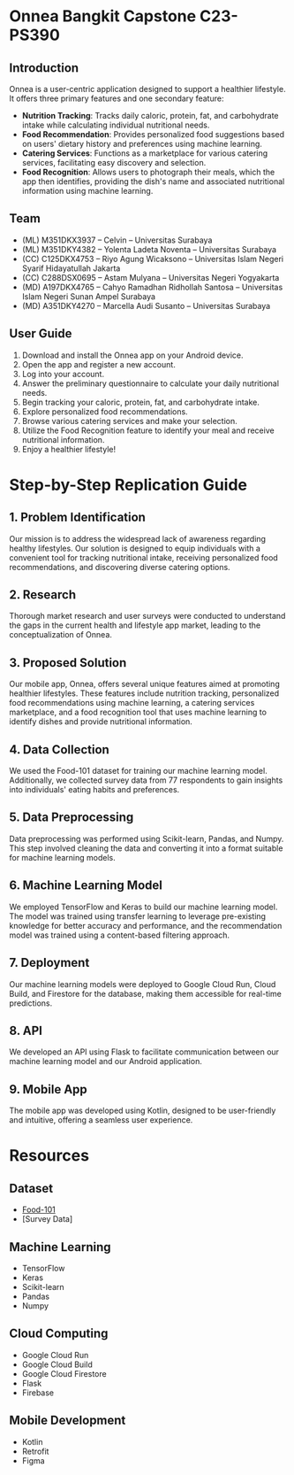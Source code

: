 # Onnea Bangkit Capstone C23-PS390

## Introduction
Onnea is a user-centric application designed to support a healthier lifestyle. It offers three primary features and one secondary feature:

- **Nutrition Tracking**: Tracks daily caloric, protein, fat, and carbohydrate intake while calculating individual nutritional needs.
- **Food Recommendation**: Provides personalized food suggestions based on users' dietary history and preferences using machine learning.
- **Catering Services**: Functions as a marketplace for various catering services, facilitating easy discovery and selection.
- **Food Recognition**: Allows users to photograph their meals, which the app then identifies, providing the dish's name and associated nutritional information using machine learning.

## Team
- (ML) M351DKX3937 – Celvin – Universitas Surabaya
- (ML) M351DKY4382 – Yolenta Ladeta Noventa – Universitas Surabaya
- (CC) C125DKX4753 – Riyo Agung Wicaksono – Universitas Islam Negeri Syarif Hidayatullah Jakarta
- (CC) C288DSX0695 – Astam Mulyana – Universitas Negeri Yogyakarta
- (MD) A197DKX4765 – Cahyo Ramadhan Ridhollah Santosa – Universitas Islam Negeri Sunan Ampel Surabaya
- (MD) A351DKY4270 – Marcella Audi Susanto – Universitas Surabaya

## User Guide
1. Download and install the Onnea app on your Android device.
2. Open the app and register a new account.
3. Log into your account.
4. Answer the preliminary questionnaire to calculate your daily nutritional needs.
5. Begin tracking your caloric, protein, fat, and carbohydrate intake.
6. Explore personalized food recommendations.
7. Browse various catering services and make your selection.
8. Utilize the Food Recognition feature to identify your meal and receive nutritional information.
9. Enjoy a healthier lifestyle!

# Step-by-Step Replication Guide
## 1. Problem Identification
Our mission is to address the widespread lack of awareness regarding healthy lifestyles. Our solution is designed to equip individuals with a convenient tool for tracking nutritional intake, receiving personalized food recommendations, and discovering diverse catering options.

## 2. Research
Thorough market research and user surveys were conducted to understand the gaps in the current health and lifestyle app market, leading to the conceptualization of Onnea.

## 3. Proposed Solution
Our mobile app, Onnea, offers several unique features aimed at promoting healthier lifestyles. These features include nutrition tracking, personalized food recommendations using machine learning, a catering services marketplace, and a food recognition tool that uses machine learning to identify dishes and provide nutritional information.

## 4. Data Collection
We used the Food-101 dataset for training our machine learning model. Additionally, we collected survey data from 77 respondents to gain insights into individuals' eating habits and preferences.

## 5. Data Preprocessing
Data preprocessing was performed using Scikit-learn, Pandas, and Numpy. This step involved cleaning the data and converting it into a format suitable for machine learning models.

## 6. Machine Learning Model
We employed TensorFlow and Keras to build our machine learning model. The model was trained using transfer learning to leverage pre-existing knowledge for better accuracy and performance, and the recommendation model was trained using a content-based filtering approach.

## 7. Deployment
Our machine learning models were deployed to Google Cloud Run, Cloud Build, and Firestore for the database, making them accessible for real-time predictions.

## 8. API
We developed an API using Flask to facilitate communication between our machine learning model and our Android application.

## 9. Mobile App
The mobile app was developed using Kotlin, designed to be user-friendly and intuitive, offering a seamless user experience.

# Resources
## Dataset
- [Food-101](http://data.vision.ee.ethz.ch/cvl/food-101.tar.gz)
- [Survey Data]

## Machine Learning
- TensorFlow
- Keras
- Scikit-learn
- Pandas
- Numpy

## Cloud Computing
- Google Cloud Run
- Google Cloud Build
- Google Cloud Firestore
- Flask
- Firebase

## Mobile Development
- Kotlin
- Retrofit
- Figma